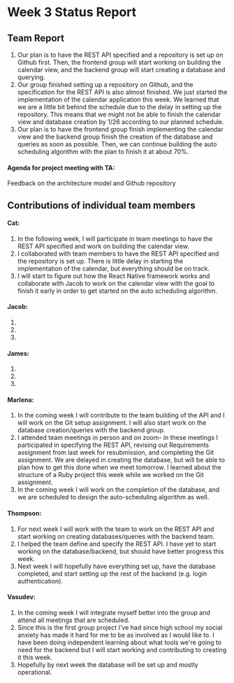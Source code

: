 # Week 3 Status Report

## Team Report

1. Our plan is to have the REST API specified and a repository is set up on Github first. Then, the frontend group will start working on building the calendar view, and the backend group will start creating a database and querying.
2. Our group finished setting up a repository on Github, and the specification for the REST API is also almost finished. We just started the implementation of the calendar application this week. We learned that we are a little bit behind the schedule due to the delay in setting up the repository. This means that we might not be able to finish the calendar view and database creation by 1/26 according to our planned schedule.
3. Our plan is to have the frontend group finish implementing the calendar view and the backend group finish the creation of the database and queries as soon as possible. Then, we can continue building the auto scheduling algorithm with the plan to finish it at about 70%.

#### Agenda for project meeting with TA:
Feedback on the architecture model and Github repository



## Contributions of individual team members

#### Cat:
1. In the following week, I will participate in team meetings to have the REST API specified and work on building the calendar view.
2. I collaborated with team members to have the REST API specified and the repository is set up. There is little delay in starting the implementation of the calendar, but everything should be on track.
3. I will start to figure out how the React Native framework works and collaborate with Jacob to work on the calendar view with the goal to finish it early in order to get started on the auto scheduling algorithm.

#### Jacob:
1. 
2. 
3. 

#### James:
1. 
2. 
3. 

#### Marlena:
1.  In the coming week I will contribute to the team building of the API and I will work on the Git setup assignment. I will also start work on the database creation/queries with the backend group.
2. I attended team meetings in person and on zoom- in these meetings I participated in specifying the REST API, revising out Requirements assignment from last week for resubmission, and completing the Git assignment. We are delayed in creating the database, but will be able to plan how to get this done when we meet tomorrow. I learned about the structure of a Ruby project this week while we worked on the Git assignment.
3. In the coming week I will work on the completion of the database, and we are scheduled to design the auto-scheduling algorithm as well.

#### Thompson:
1. For next week I will work with the team to work on the REST API and start working on creating databases/queries with the backend team.
2. I helped the team define and specify the REST API. I have yet to start working on the database/backend, but should have better progress this week.
3. Next week I will hopefully have everything set up, have the database completed, and start setting up the rest of the backend (e.g. login authentication).

#### Vasudev:
1. In the coming week I will integrate myself better into the group and attend all meetings that are scheduled. 
2. Since this is the first group project I've had since high school my social anxiety has made it hard for me to be as involved as I would like to. I have been doing independent learning about what tools we're going to need for the backend but I will start working and contributing to creating it this week.
3. Hopefully by next week the database will be set up and mostly operational.
